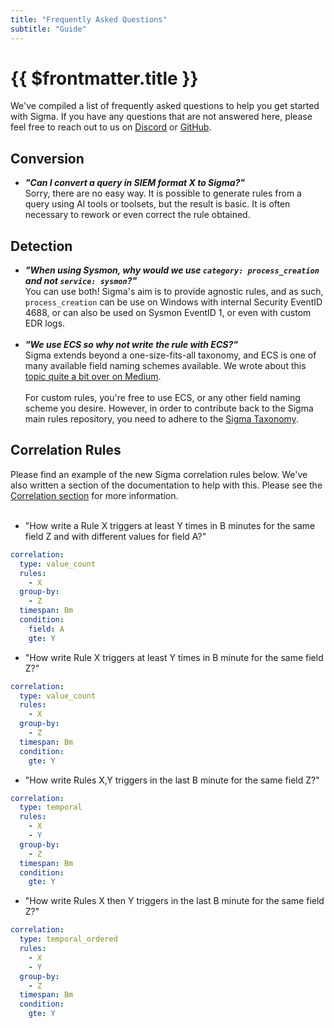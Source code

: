 ```yaml
---
title: "Frequently Asked Questions"
subtitle: "Guide"
---
```


# {{ $frontmatter.title }}

We've compiled a list of frequently asked questions to help you get started with Sigma. If you have any questions that are not answered here, please feel free to reach out to us on [Discord](https://discord.gg/kQQBn5W2z5) or [GitHub](https://github.com/SigmaHQ/sigma).

## Conversion

- _**"Can I convert a query in SIEM format X to Sigma?"**_<br />Sorry, there are no easy way. It is possible to generate rules from a query using AI tools or toolsets, but the result is basic. It is often necessary to rework or even correct the rule obtained.

## Detection

- _**"When using Sysmon, why would we use `category: process_creation` and not `service: sysmon`?"**_<br />You can use both! Sigma's aim is to provide agnostic rules, and as such, `process_creation` can be use on Windows with internal Security EventID 4688, or can also be used on Sysmon EventID 1, or even with custom EDR logs.<br /><br />
- _**"We use ECS so why not write the rule with ECS?"**_<br />Sigma extends beyond a one-size-fits-all taxonomy, and ECS is one of many available field naming schemes available. We wrote about this [topic quite a bit over on Medium](https://blog.sigmahq.io/why-does-sigma-has-its-own-taxonomy-28114c407e0a).<br /><br />For custom rules, you're free to use ECS, or any other field naming scheme you desire. However, in order to contribute back to the Sigma main rules repository, you need to adhere to the [Sigma Taxonomy](https://github.com/SigmaHQ/sigma-specification/blob/main/appendix/sigma-taxonomy-appendix.md).

## Correlation Rules

Please find an example of the new Sigma correlation rules below. We've also written a section of the documentation to help with this. Please see the [Correlation section](/docs/meta/correlations) for more information.<br /><br />

- "How write a Rule X triggers at least Y times in B minutes for the same field Z and with different values for field A?"

```yaml
correlation:
  type: value_count
  rules:
    - X
  group-by:
    - Z
  timespan: Bm
  condition:
    field: A
    gte: Y
```

- "How write Rule X triggers at least Y times in B minute for the same field Z?"

```yaml
correlation:
  type: value_count
  rules:
    - X
  group-by:
    - Z
  timespan: Bm
  condition:
    gte: Y
```

- "How write Rules X,Y triggers in the last B minute for the same field Z?"

```yaml
correlation:
  type: temporal
  rules:
    - X
    - Y
  group-by:
    - Z
  timespan: Bm
  condition:
    gte: Y
```

- "How write Rules X then Y triggers in the last B minute for the same field Z?"

```yaml
correlation:
  type: temporal_ordered
  rules:
    - X
    - Y
  group-by:
    - Z
  timespan: Bm
  condition:
    gte: Y
```
